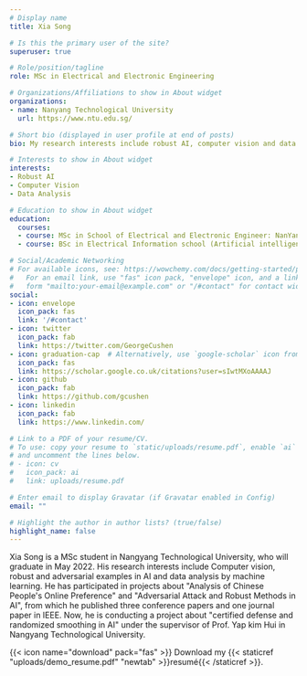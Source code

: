 ```yaml
---
# Display name
title: Xia Song

# Is this the primary user of the site?
superuser: true

# Role/position/tagline
role: MSc in Electrical and Electronic Engineering

# Organizations/Affiliations to show in About widget
organizations:
- name: Nanyang Technological University
  url: https://www.ntu.edu.sg/

# Short bio (displayed in user profile at end of posts)
bio: My research interests include robust AI, computer vision and data analysis.

# Interests to show in About widget
interests:
- Robust AI
- Computer Vision
- Data Analysis

# Education to show in About widget
education:
  courses:
  - course: MSc in School of Electrical and Electronic Engineer: NanYang Technological University year:2022
  - course: BSc in Electrical Information school (Artificial intelligence track): Wuhan University year:2020

# Social/Academic Networking
# For available icons, see: https://wowchemy.com/docs/getting-started/page-builder/#icons
#   For an email link, use "fas" icon pack, "envelope" icon, and a link in the
#   form "mailto:your-email@example.com" or "/#contact" for contact widget.
social:
- icon: envelope
  icon_pack: fas
  link: '/#contact'
- icon: twitter
  icon_pack: fab
  link: https://twitter.com/GeorgeCushen
- icon: graduation-cap  # Alternatively, use `google-scholar` icon from `ai` icon pack
  icon_pack: fas
  link: https://scholar.google.co.uk/citations?user=sIwtMXoAAAAJ
- icon: github
  icon_pack: fab
  link: https://github.com/gcushen
- icon: linkedin
  icon_pack: fab
  link: https://www.linkedin.com/

# Link to a PDF of your resume/CV.
# To use: copy your resume to `static/uploads/resume.pdf`, enable `ai` icons in `params.toml`, 
# and uncomment the lines below.
# - icon: cv
#   icon_pack: ai
#   link: uploads/resume.pdf

# Enter email to display Gravatar (if Gravatar enabled in Config)
email: ""

# Highlight the author in author lists? (true/false)
highlight_name: false
---
```


Xia Song is a MSc student in Nangyang Technological University, who will graduate in May 2022. His research interests include Computer vision, robust and adversarial examples in AI and data analysis by machine learning. He has participated in projects about "Analysis of Chinese People's Online Preference" and "Adversarial Attack and Robust Methods in AI", from which he published three conference papers and one journal paper in IEEE. Now, he is conducting a project about "certified defense and randomized smoothing in AI" under the supervisor of Prof. Yap kim Hui in Nangyang Technological University.  


{{< icon name="download" pack="fas" >}} Download my {{< staticref "uploads/demo_resume.pdf" "newtab" >}}resumé{{< /staticref >}}.
